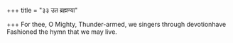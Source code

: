 +++
title = "३३ उत ब्रह्मण्या"

+++
For thee, O Mighty, Thunder-armed, we singers through devotionhave  
     Fashioned the hymn that we may live.
